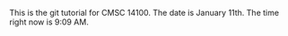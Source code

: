 This is the git tutorial for CMSC 14100. The date is January 11th. The 
time right now is 9:09 AM. 
